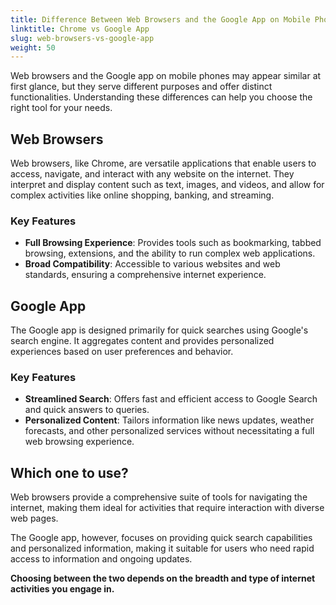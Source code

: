 ```yaml
---
title: Difference Between Web Browsers and the Google App on Mobile Phones
linktitle: Chrome vs Google App
slug: web-browsers-vs-google-app
weight: 50
---
```


Web browsers and the Google app on mobile phones may appear similar at first glance, but they serve different purposes and offer distinct functionalities. Understanding these differences can help you choose the right tool for your needs.

## Web Browsers

Web browsers, like Chrome, are versatile applications that enable users to access, navigate, and interact with any website on the internet. They interpret and display content such as text, images, and videos, and allow for complex activities like online shopping, banking, and streaming.

### Key Features

- **Full Browsing Experience**: Provides tools such as bookmarking, tabbed browsing, extensions, and the ability to run complex web applications.
- **Broad Compatibility**: Accessible to various websites and web standards, ensuring a comprehensive internet experience.

## Google App

The Google app is designed primarily for quick searches using Google's search engine. It aggregates content and provides personalized experiences based on user preferences and behavior.

### Key Features

- **Streamlined Search**: Offers fast and efficient access to Google Search and quick answers to queries.
- **Personalized Content**: Tailors information like news updates, weather forecasts, and other personalized services without necessitating a full web browsing experience.

## Which one to use?

Web browsers provide a comprehensive suite of tools for navigating the internet, making them ideal for activities that require interaction with diverse web pages.

The Google app, however, focuses on providing quick search capabilities and personalized information, making it suitable for users who need rapid access to information and ongoing updates.

**Choosing between the two depends on the breadth and type of internet activities you engage in.**
